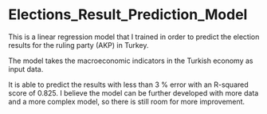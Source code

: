 # Elections_Result_Prediction_Model

This is a linear regression model that I trained in order to predict the election results for the ruling party (AKP) in Turkey.

The model takes the macroeconomic indicators in the Turkish economy as input data.

It is able to predict the results with less than 3 % error with an R-squared score of 0.825. I believe the model can be further developed with more data and a more complex model, so there is still room for more improvement.

